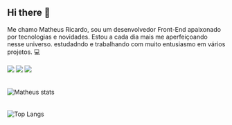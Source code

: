 ## Hi there 👋

<!--
**matheusrcs25/matheusrcs25** is a ✨ _special_ ✨ repository because its `README.md` (this file) appears on your GitHub profile.

Here are some ideas to get you started:

- 🔭 I’m currently working on ...
- 🌱 I’m currently learning ...
- 👯 I’m looking to collaborate on ...
- 🤔 I’m looking for help with ...
- 💬 Ask me about ...
- 📫 How to reach me: ...
- 😄 Pronouns: ...
- ⚡ Fun fact: ...
-->

Me chamo Matheus Ricardo, sou um desenvolvedor Front-End apaixonado por tecnologias e novidades. Estou a cada dia mais me aperfeiçoando nesse universo. estudadndo e trabalhando com muito entusiasmo em vários projetos. 💻
<br>
<br>
<img src="https://img.shields.io/badge/HTML5-E34F26?style=for-the-badge&logo=html5&logoColor=white"/>
<img src="https://img.shields.io/badge/CSS3-1572B6?style=for-the-badge&logo=css3&logoColor=white"/>
<img src="https://img.shields.io/badge/JavaScript-F7DF1E?style=for-the-badge&logo=javascript&logoColor=black"/>
<br>
<br>
<br>
![Matheus stats](https://github-readme-stats.vercel.app/api?username=matheusrcs25&show_icons=true&theme=transparent)
<br>
<br>
<br>
![Top Langs](https://github-readme-stats.vercel.app/api/top-langs/?username=matheusrcs25&layout=compact)
